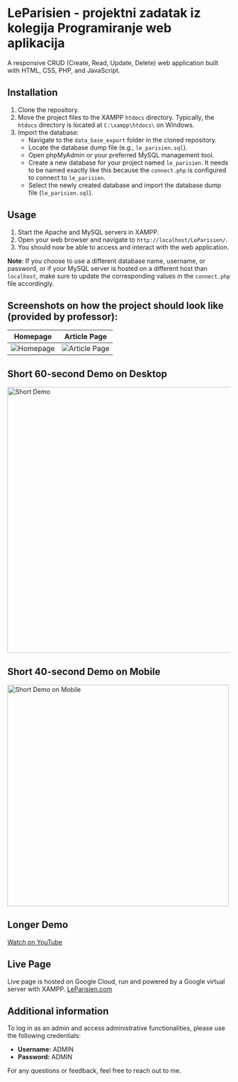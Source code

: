# LeParisien - projektni zadatak iz kolegija Programiranje web aplikacija

A responsive CRUD (Create, Read, Update, Delete) web application built with HTML, CSS, PHP, and JavaScript.

## Installation

1. Clone the repository.
2. Move the project files to the XAMPP `htdocs` directory. Typically, the `htdocs` directory is located at `C:\xampp\htdocs\` on Windows.
3. Import the database:
   - Navigate to the `data_base_export` folder in the cloned repository.
   - Locate the database dump file (e.g., `le_parisien.sql`).
   - Open phpMyAdmin or your preferred MySQL management tool.
   - Create a new database for your project named `le_parisien`. It needs to be named exactly like this because the `connect.php` is configured to connect to `le_parisien`.
   - Select the newly created database and import the database dump file (`le_parisien.sql`).

## Usage

1. Start the Apache and MySQL servers in XAMPP.
2. Open your web browser and navigate to `http://localhost/LeParisien/`.
3. You should now be able to access and interact with the web application.

**Note**: If you choose to use a different database name, username, or password, or if your MySQL server is hosted on a different host than `localhost`, make sure to update the corresponding values in the `connect.php` file accordingly.

## Screenshots on how the project should look like (provided by professor):


Homepage             |  Article Page
:-------------------------:|:-------------------------:
![Homepage](https://github.com/N0ksa/LeParisien/assets/118447696/89adb557-283a-4bdb-9898-beb46186b15e)  |  ![Article Page](https://github.com/N0ksa/LeParisien/assets/118447696/a89ba1ed-7895-495a-ab60-a1fb0890ad23)


## Short 60-second Demo on Desktop
<img src="https://github.com/N0ksa/LeParisien/assets/118447696/1ff74b9b-efe3-4242-a299-0655eda5c745" alt="Short Demo" width="600">


## Short 40-second Demo on Mobile
<img src="https://github.com/N0ksa/LeParisien/assets/118447696/067d40ce-1a4c-4bd0-8735-31c84d31b3ad" alt="Short Demo on Mobile" height="500">




## Longer Demo
[Watch on YouTube](https://youtu.be/0Wp3Llqe_dI)


## Live Page
Live page is hosted on Google Cloud, run and powered by a Google virtual server with XAMPP.
[LeParisien.com](https://projektnizadatak.ddns.net/)

## Additional information
To log in as an admin and access administrative functionalities, please use the following credentials:
- **Username:** ADMIN
- **Password:** ADMIN

For any questions or feedback, feel free to reach out to me.

